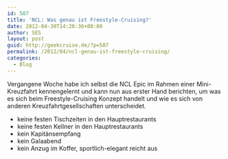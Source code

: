 ```yaml
---
id: 587
title: 'NCL: Was genau ist Freestyle-Cruising?'
date: 2012-04-30T14:20:36+00:00
author: SES
layout: post
guid: http://geekcruise.de/?p=587
permalink: /2012/04/ncl-genau-ist-freestyle-cruising/
categories:
  - Blog
---
```

Vergangene Woche habe ich selbst die NCL Epic im Rahmen einer Mini-Kreuzfahrt kennengelernt und kann nun aus erster Hand berichten, um was es sich beim Freestyle-Cruising Konzept handelt und wie es sich von anderen Kreuzfahrtgesellschaften unterscheidet.

  * keine festen Tischzeiten in den Hauptrestaurants
  * keine festen Kellner in den Hauptrestaurants
  * kein Kapitänsempfang
  * kein Galaabend
  * kein Anzug im Koffer, sportlich-elegant reicht aus